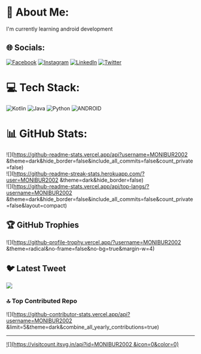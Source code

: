 # 💫 About Me:
I'm currently learning android development 


## 🌐 Socials:
[![Facebook](https://img.shields.io/badge/Facebook-%231877F2.svg?logo=Facebook&logoColor=white)](https://facebook.com/deep.sk.9250) [![Instagram](https://img.shields.io/badge/Instagram-%23E4405F.svg?logo=Instagram&logoColor=white)](https://instagram.com/moni_feels) [![LinkedIn](https://img.shields.io/badge/LinkedIn-%230077B5.svg?logo=linkedin&logoColor=white)](https://linkedin.com/in/md-monibur-haque-3a33151aa) [![Twitter](https://img.shields.io/badge/Twitter-%231DA1F2.svg?logo=Twitter&logoColor=white)](https://twitter.com/MoniburH) 

# 💻 Tech Stack:
![Kotlin](https://img.shields.io/badge/kotlin-%230095D5.svg?style=for-the-badge&logo=kotlin&logoColor=white) ![Java](https://img.shields.io/badge/java-%23ED8B00.svg?style=for-the-badge&logo=java&logoColor=white) ![Python](https://img.shields.io/badge/python-3670A0?style=for-the-badge&logo=python&logoColor=ffdd54) ![ANDROID](https://img.shields.io/badge/android-%2320232a.svg?style=for-the-badge&logo=android&logoColor=%a4c639)
# 📊 GitHub Stats:
![](https://github-readme-stats.vercel.app/api?username=MONIBUR2002 &theme=dark&hide_border=false&include_all_commits=false&count_private=false)<br/>
![](https://github-readme-streak-stats.herokuapp.com/?user=MONIBUR2002 &theme=dark&hide_border=false)<br/>
![](https://github-readme-stats.vercel.app/api/top-langs/?username=MONIBUR2002 &theme=dark&hide_border=false&include_all_commits=false&count_private=false&layout=compact)

## 🏆 GitHub Trophies
![](https://github-profile-trophy.vercel.app/?username=MONIBUR2002 &theme=radical&no-frame=false&no-bg=true&margin-w=4)

## 🐦 Latest Tweet
[![](https://gtce.itsvg.in/api?username=MoniburH)](https://github.com/VishwaGauravIn/github-twitter-card-embed)

### 🔝 Top Contributed Repo
![](https://github-contributor-stats.vercel.app/api?username=MONIBUR2002 &limit=5&theme=dark&combine_all_yearly_contributions=true)

---
[![](https://visitcount.itsvg.in/api?id=MONIBUR2002 &icon=0&color=0)](https://visitcount.itsvg.in)

<!-- Proudly created with GPRM ( https://gprm.itsvg.in ) -->

